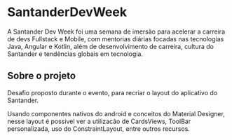 # SantanderDevWeek

A Santander Dev Week foi uma semana de imersão para acelerar a carreira de devs Fullstack e Mobile, com mentorias diárias focadas nas tecnologias Java, Angular e Kotlin, além de desenvolvimento de carreira, cultura do Santander e tendências globais em tecnologia.

## Sobre o projeto

Desafio proposto durante o evento, para recriar o layout do aplicativo do Santander.

Usando componentes nativos do android e conceitos do Material Designer, nesse layout é possivel ver a utilizacão de CardsViews, ToolBar personalizada, uso do ConstraintLayout, entre outros recursos. 


